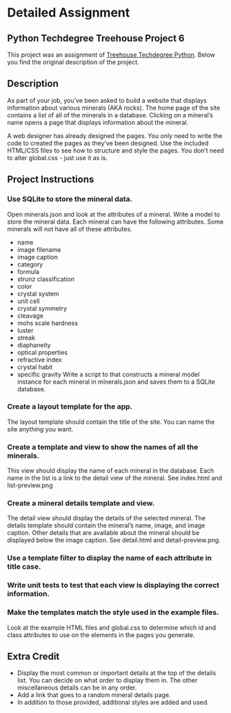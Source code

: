 # Detailed Assignment

## Python Techdegree Treehouse Project 6

This project was an assignment of [Treehouse Techdegree Python](https://teamtreehouse.com/techdegree/python-web-development). Below you find the original description of the project.

## Description

As part of your job, you’ve been asked to build a website that displays information about various minerals (AKA rocks). The home page of the site contains a list of all of the minerals in a database. Clicking on a mineral’s name opens a page that displays information about the mineral.

A web designer has already designed the pages. You only need to write the code to created the pages as they’ve been designed. Use the included HTML/CSS files to see how to structure and style the pages. You don’t need to alter global.css - just use it as is.

## Project Instructions

### Use SQLite to store the mineral data.
Open minerals.json and look at the attributes of a mineral. Write a model to store the mineral data. Each mineral can have the following attributes. Some minerals will not have all of these attributes.
- name
- image filename
- image caption
- category
- formula
- strunz classification
- color
- crystal system
- unit cell
- crystal symmetry
- cleavage
- mohs scale hardness
- luster
- streak
- diaphaneity
- optical properties
- refractive index
- crystal habit
- specific gravity
Write a script to that constructs a mineral model instance for each mineral in minerals.json and saves them to a SQLite database.
### Create a layout template for the app.
The layout template should contain the title of the site. You can name the site anything you want.
### Create a template and view to show the names of all the minerals.
This view should display the name of each mineral in the database. Each name in the list is a link to the detail view of the mineral. See index.html and list-preview.png
### Create a mineral details template and view.
The detail view should display the details of the selected mineral.
The details template should contain the mineral’s name, image, and image caption. Other details that are available about the mineral should be displayed below the image caption. See detail.html and detail-preview.png.
### Use a template filter to display the name of each attribute in title case.
### Write unit tests to test that each view is displaying the correct information.
### Make the templates match the style used in the example files.
Look at the example HTML files and global.css to determine which id and class attributes to use on the elements in the pages you generate.

## Extra Credit

- Display the most common or important details at the top of the details list. You can decide on what order to display them in. The other miscellaneous details can be in any order.
- Add a link that goes to a random mineral details page.
- In addition to those provided, additional styles are added and used.
